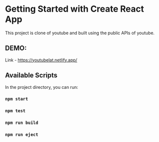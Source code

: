 # Getting Started with Create React App

This project is clone of youtube and built using the public APIs of youtube.

## DEMO: 
Link - https://youtubelat.netlify.app/

## Available Scripts

In the project directory, you can run:

### `npm start`

### `npm test`

### `npm run build`

### `npm run eject`